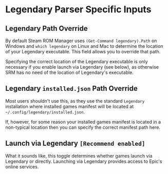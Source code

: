 # Legendary Parser Specific Inputs

## Legendary Path Override

By default Steam ROM Manager uses `(Get-Command legendary).Path` on Windows and `which legendary` on Linux and Mac to determine the location of your Legendary executable. This field allows you to override that path.

Specifying the correct location of the Legendary executable is only necessary if you enable launch via Legendary (see below), as otherwise SRM has no need of the location of Legendary's executable.

## Legendary `installed.json` Path Override

Most users shouldn't use this, as they use the standard `Legendary` installation where installed games manifest will be located at `~/.config/legendary/installed.json`. 

If, however, for some reason your installed games manifest is located in a non-typical location then you can specify the correct manifest path here.

## Launch via Legendary `[Recommend enabled]`

What it sounds like, this toggle determines whether games launch via Legendary or directly. Launching via Legendary provides access to Epic's online services.
